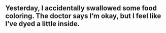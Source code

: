 ## Yesterday, I accidentally swallowed some food coloring. The doctor says I’m okay, but I feel like I’ve dyed a little inside.